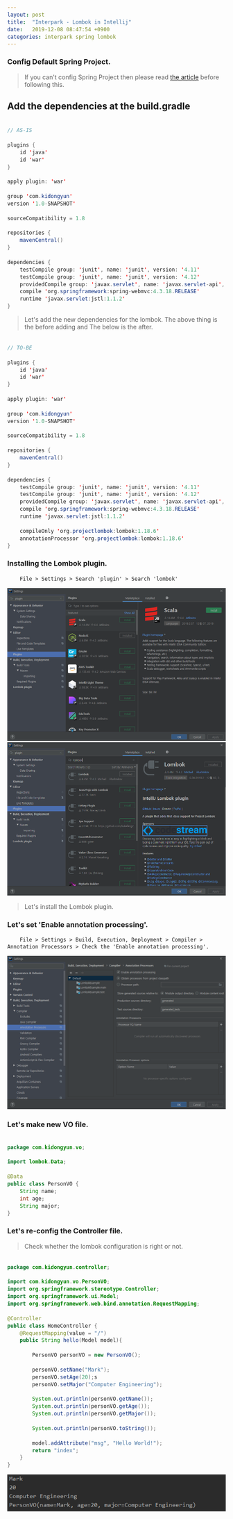 ```yaml
---
layout: post
title:  "Interpark - Lombok in Intellij"
date:   2019-12-08 08:47:54 +0900
categories: interpark spring lombok
---
```


### Config Default Spring Project.

> If you can't config Spring Project then please read [the article]() before following this.

## Add the dependencies at the build.gradle

```java

// AS-IS

plugins {
    id 'java'
    id 'war'
}

apply plugin: 'war'

group 'com.kidongyun'
version '1.0-SNAPSHOT'

sourceCompatibility = 1.8

repositories {
    mavenCentral()
}

dependencies {
    testCompile group: 'junit', name: 'junit', version: '4.11'
    testCompile group: 'junit', name: 'junit', version: '4.12'
    providedCompile group: 'javax.servlet', name: 'javax.servlet-api', version: '3.1.0'
    compile 'org.springframework:spring-webmvc:4.3.18.RELEASE'
    runtime 'javax.servlet:jstl:1.1.2'
}

```

> Let's add the new dependencies for the lombok. The above thing is the before adding and The below is the after.

```java 

// TO-BE

plugins {
    id 'java'
    id 'war'
}

apply plugin: 'war'

group 'com.kidongyun'
version '1.0-SNAPSHOT'

sourceCompatibility = 1.8

repositories {
    mavenCentral()
}

dependencies {
    testCompile group: 'junit', name: 'junit', version: '4.11'
    testCompile group: 'junit', name: 'junit', version: '4.12'
    providedCompile group: 'javax.servlet', name: 'javax.servlet-api', version: '3.1.0'
    compile 'org.springframework:spring-webmvc:4.3.18.RELEASE'
    runtime 'javax.servlet:jstl:1.1.2'

    compileOnly 'org.projectlombok:lombok:1.18.6'
    annotationProcessor 'org.projectlombok:lombok:1.18.6'
}

```

### Installing the Lombok plugin.

```
    File > Settings > Search 'plugin' > Search 'lombok'
```

<img src="/workspace/devlog/interpark/lombok/res/1.png">

<img src="/workspace/devlog/interpark/lombok/res/2.png">

> Let's install the Lombok plugin.

### Let's set 'Enable annotation processing'.

```
    File > Settings > Build, Execution, Deployment > Compiler > Annotation Processors > Check the 'Enable annotation processing'.
```

<img src="/workspace/devlog/interpark/lombok/res/3.png">

### Let's make new VO file.

```java

package com.kidongyun.vo;

import lombok.Data;

@Data
public class PersonVO {
    String name;
    int age;
    String major;
}

```

### Let's re-config the Controller file.

> Check whether the lombok configuration is right or not.

```java 

package com.kidongyun.controller;

import com.kidongyun.vo.PersonVO;
import org.springframework.stereotype.Controller;
import org.springframework.ui.Model;
import org.springframework.web.bind.annotation.RequestMapping;

@Controller
public class HomeController {
    @RequestMapping(value = "/")
    public String hello(Model model){

        PersonVO personVO = new PersonVO();

        personVO.setName("Mark");
        personVO.setAge(20);s
        personVO.setMajor("Computer Engineering");

        System.out.println(personVO.getName());
        System.out.println(personVO.getAge());
        System.out.println(personVO.getMajor());

        System.out.println(personVO.toString());

        model.addAttribute("msg", "Hello World!");
        return "index";
    }
}

```

<img src="/workspace/devlog/interpark/lombok/res/4.png">

